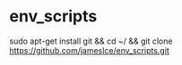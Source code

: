# env_scripts

sudo apt-get install git && cd ~/ && git clone https://github.com/jameslce/env_scripts.git
